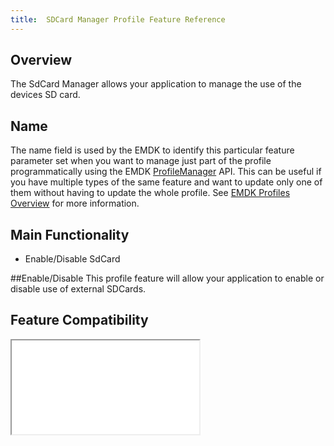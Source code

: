 ```yaml
---
title:  SDCard Manager Profile Feature Reference
---
```



## Overview

The SdCard Manager allows your application to manage the use of the devices SD card.

## Name
The name field is used by the EMDK to identify this particular feature parameter set when you want to manage just part of the profile programmatically using the EMDK [ProfileManager](/emdk-for-xamarin/1-0/api/ProfileManager) API. This can be useful if you have multiple types of the same feature and want to update only one of them without having to update the whole profile. See [EMDK Profiles Overview](/emdk-for-xamarin/1-0/guide/profiles/usingwizard) for more information.

## Main Functionality

* Enable/Disable SdCard


##Enable/Disable
This profile feature will allow your application to enable or disable use of external SDCards.

## Feature Compatibility
<iframe src="compare.html#mx=4.3&csp=SdCardMgr&os=All&embed=true"></iframe> 
